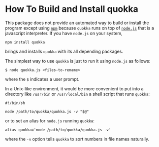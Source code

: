 How To Build and Install quokka
===============================

This package does not provide an automated way to build or install the program
except using [`npm`](http://npmjs.org/package/quokka) because `quokka` runs on
top of [`node.js`](http://nodejs.org) that is a javascript interpreter. If you
have `node.js` on your system,

    npm install quokka

brings and installs `quokka` with its all depending packages.

The simplest way to use `quokka` is just to run it using `node.js` as follows:

    $ node quokka.js <files-to-rename>

where the `$` indicates a user prompt.

In a Unix-like environment, it would be more convenient to put into a
directory like `/usr/bin` or `/usr/local/bin` a shell script that runs
`quokka`:

    #!/bin/sh

    node /path/to/quokka/quokka.js -v "$@"

or to set an alias for `node.js` running `quokka`:

    alias quokka='node /path/to/quokka/quokka.js -v'

where the `-v` option tells `quokka` to sort numbers in file names naturally.
